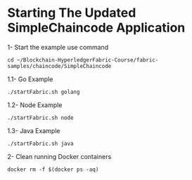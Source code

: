 # Starting The Updated SimpleChaincode Application

1- Start the example use command 
```
cd ~/Blockchain-HyperledgerFabric-Course/fabric-samples/chaincode/SimpleChaincode
```

1.1- Go Example
```
./startFabric.sh golang
```
1.2- Node Example
```
./startFabric.sh node
```
1.3- Java Example
```
./startFabric.sh java
```

2- Clean running Docker containers
```
docker rm -f $(docker ps -aq)
```



